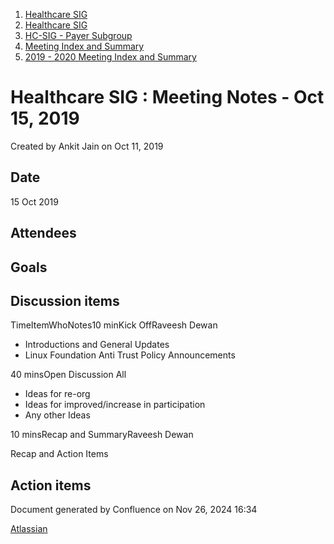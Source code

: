 1. [Healthcare SIG](index.html)
2. [Healthcare SIG](Healthcare-SIG_20545573.html)
3. [HC-SIG - Payer Subgroup](HC-SIG---Payer-Subgroup_20545772.html)
4. [Meeting Index and Summary](Meeting-Index-and-Summary_20562097.html)
5. [2019 - 2020 Meeting Index and Summary](2019---2020-Meeting-Index-and-Summary_20562096.html)

# Healthcare SIG : Meeting Notes - Oct 15, 2019

Created by Ankit Jain on Oct 11, 2019

## Date

15 Oct 2019

## Attendees

## Goals

## Discussion items

TimeItemWhoNotes10 minKick OffRaveesh Dewan

- Introductions and General Updates
- Linux Foundation Anti Trust Policy Announcements

40 minsOpen Discussion All 

- Ideas for re-org
- Ideas for improved/increase in participation
- Any other Ideas

10 minsRecap and SummaryRaveesh Dewan

Recap and Action Items

## Action items

Document generated by Confluence on Nov 26, 2024 16:34

[Atlassian](http://www.atlassian.com/)
